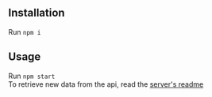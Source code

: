 ## Installation
Run `npm i`

## Usage
Run `npm start`  
To retrieve new data from the api, read the [server's readme](./server/README.md)
